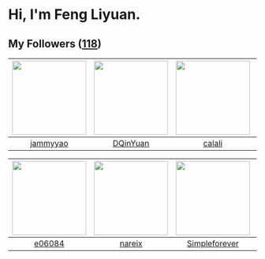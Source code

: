 # Hi, I'm Feng Liyuan.

## My Followers ([118](https://github.com/SunRunAway?tab=followers))

| <img src="https://avatars.githubusercontent.com/u/38520451?v=4" width="150" height="150" /> | <img src="https://avatars.githubusercontent.com/u/23725000?v=4" width="150" height="150" /> | <img src="https://avatars.githubusercontent.com/u/15995588?v=4" width="150" height="150" /> | <img src="https://avatars.githubusercontent.com/u/234891?v=4" width="150" height="150" /> |
| :-----------------------------------------------------------------------------------------: | :-----------------------------------------------------------------------------------------: | :-----------------------------------------------------------------------------------------: | :---------------------------------------------------------------------------------------: |
|                           [jammyyao](https://github.com/jammyyao)                           |                           [DQinYuan](https://github.com/DQinYuan)                           |                             [calali](https://github.com/calali)                             |                          [ekalinin](https://github.com/ekalinin)                          |

| <img src="https://avatars.githubusercontent.com/u/24450527?v=4" width="150" height="150" /> | <img src="https://avatars.githubusercontent.com/u/3737474?v=4" width="150" height="150" /> | <img src="https://avatars.githubusercontent.com/u/26863652?v=4" width="150" height="150" /> | <img src="https://avatars.githubusercontent.com/u/24416962?v=4" width="150" height="150" /> |
| :-----------------------------------------------------------------------------------------: | :----------------------------------------------------------------------------------------: | :-----------------------------------------------------------------------------------------: | :-----------------------------------------------------------------------------------------: |
|                             [e06084](https://github.com/e06084)                             |                             [nareix](https://github.com/nareix)                            |                      [Simpleforever](https://github.com/Simpleforever)                      |                     [roscopecoltran](https://github.com/roscopecoltran)                     |